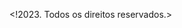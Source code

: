 <!2023. Todos os direitos reservados.>






















































































<!Help me>
